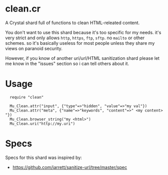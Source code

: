 clean.cr
==========

A Crystal shard full of functions to clean HTML-releated content.

You don't want to use this shard because it's too specific for my needs.
it's very strict and only allows `http`, `https`, `ftp`, `sftp`.
no `mailto` or other schemes. so it's basically useless for most people
unless they share my views on paranoid security.

However, if you know of another uri/url/HTML sanitization shard
please let me know in the "issues" section
so i can tell others about it.

Usage
=============

```crystal
  require "clean"

  Mu_Clean.attr("input", {"type"=>"hidden", "value"=>"my val"})
  Mu_Clean.attr("meta", {"name"=>"keywords", "content"=>" <my content> "})
  Mu_Clean.browser_string("my <html>")
  Mu_Clean.uri("http://my.uri")
```

Specs
==================

Specs for this shard was inspired by:
  * https://github.com/jarrett/sanitize-url/tree/master/spec
